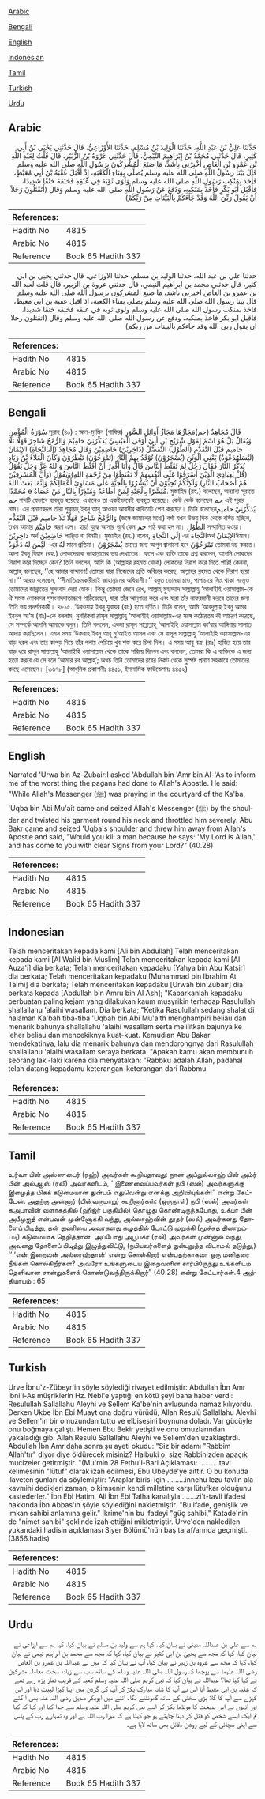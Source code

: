 [Arabic](#arabic)

[Bengali](#bengali)

[English](#english)

[Indonesian](#indonesian)

[Tamil](#tamil)

[Turkish](#turkish)

[Urdu](#urdu)

## Arabic


<div dir="rtl" lang="ar" style={{fontSize:'larger',backgroundColor:'#f8f9fa',padding:20}}>
حَدَّثَنَا عَلِيُّ بْنُ عَبْدِ اللَّهِ، حَدَّثَنَا الْوَلِيدُ بْنُ مُسْلِمٍ، حَدَّثَنَا الأَوْزَاعِيُّ، قَالَ حَدَّثَنِي يَحْيَى بْنُ أَبِي كَثِيرٍ، قَالَ حَدَّثَنِي مُحَمَّدُ بْنُ إِبْرَاهِيمَ التَّيْمِيُّ، قَالَ حَدَّثَنِي عُرْوَةُ بْنُ الزُّبَيْرِ، قَالَ قُلْتُ لِعَبْدِ اللَّهِ بْنِ عَمْرِو بْنِ الْعَاصِ أَخْبِرْنِي بِأَشَدِّ، مَا صَنَعَ الْمُشْرِكُونَ بِرَسُولِ اللَّهِ صلى الله عليه وسلم قَالَ بَيْنَا رَسُولُ اللَّهِ صلى الله عليه وسلم يُصَلِّي بِفِنَاءِ الْكَعْبَةِ، إِذْ أَقْبَلَ عُقْبَةُ بْنُ أَبِي مُعَيْطٍ، فَأَخَذَ بِمَنْكِبِ رَسُولِ اللَّهِ صلى الله عليه وسلم وَلَوَى ثَوْبَهُ فِي عُنُقِهِ فَخَنَقَهُ خَنْقًا شَدِيدًا، فَأَقْبَلَ أَبُو بَكْرٍ فَأَخَذَ بِمَنْكِبِهِ، وَدَفَعَ عَنْ رَسُولِ اللَّهِ صلى الله عليه وسلم وَقَالَ ‏(‏أَتَقْتُلُونَ رَجُلاً أَنْ يَقُولَ رَبِّيَ اللَّهُ وَقَدْ جَاءَكُمْ بِالْبَيِّنَاتِ مِنْ رَبِّكُمْ‏)‏
</div>
<div style={{backgroundColor:'#f8f9fa',padding:20, marginBottom: 10}}><table> <thead> <tr> <th>References:</th> <th></th> </tr> </thead> <tbody><tr><td>Hadith No</td><td>4815</td></tr><tr><td>Arabic No</td><td>4815</td></tr><tr><td>Reference</td><td>Book 65 Hadith 337</td></tr></tbody></table></div>


<div dir="rtl" lang="ar" style={{fontSize:'larger',backgroundColor:'#f8f9fa',padding:20}}>
حدثنا علي بن عبد الله، حدثنا الوليد بن مسلم، حدثنا الاوزاعي، قال حدثني يحيى بن ابي كثير، قال حدثني محمد بن ابراهيم التيمي، قال حدثني عروة بن الزبير، قال قلت لعبد الله بن عمرو بن العاص اخبرني باشد، ما صنع المشركون برسول الله صلى الله عليه وسلم قال بينا رسول الله صلى الله عليه وسلم يصلي بفناء الكعبة، اذ اقبل عقبة بن ابي معيط، فاخذ بمنكب رسول الله صلى الله عليه وسلم ولوى ثوبه في عنقه فخنقه خنقا شديدا، فاقبل ابو بكر فاخذ بمنكبه، ودفع عن رسول الله صلى الله عليه وسلم وقال (اتقتلون رجلا ان يقول ربي الله وقد جاءكم بالبينات من ربكم)
</div>
<div style={{backgroundColor:'#f8f9fa',padding:20, marginBottom: 10}}><table> <thead> <tr> <th>References:</th> <th></th> </tr> </thead> <tbody><tr><td>Hadith No</td><td>4815</td></tr><tr><td>Arabic No</td><td>4815</td></tr><tr><td>Reference</td><td>Book 65 Hadith 337</td></tr></tbody></table></div>

## Bengali


<div dir="ltr" lang="bn" style={{fontSize:'larger',backgroundColor:'#f8f9fa',padding:20}}>
سُوْرَةُ الْمُؤْمِنِ সূরাহ (৪০) : আল-মু’মিন (গাফির) قَالَ مُجَاهِدٌ (حم)مَجَازُهَا مَجَازُ أَوَائِلِ السُّوَرِ وَيُقَالُ بَلْ هُوَ اسْمٌ لِقَوْلِ شُرَيْحِ بْنِ أَبِيْ أَوْفَى الْعَبْسِيِّ يُذَكِّرُنِيْ حَامِيْمَ وَالرُّمْحُ شَاجِرٌ فَهَلَّا تَلَا حاميم قَبْلَ التَّقَدُّمِ (الطَّوْلِ) التَّفَضُّلُ (دَاخِرِيْنَ) خَاضِعِيْنَ وَقَالَ مُجَاهِدٌ (إِلَىالنَّجَاةِ) الإِيْمَانُ (لَيْسَلَهُدَعْوَةٌ) يَعْنِي الْوَثَنَ (يُسْجَرُوْنَ) تُوْقَدُ بِهِمْ النَّارُ (تَمْرَحُوْنَ) تَبْطَرُوْنَ وَكَانَ الْعَلَاءُ بْنُ زِيَادٍ يُذَكِّرُ النَّارَ فَقَالَ رَجُلٌ لِمَ تُقَنِّطْ النَّاسَ قَالَ وَأَنَا أَقْدِرُ أَنْ أُقَنِّطَ النَّاسَ وَاللهُ عَزَّ وَجَلَّ يَقُوْلُ (قُلْ يٰعِبَادِيَ الَّذِيْنَ أَسْرَفُوْا عَلٰٓى أَنْفُسِهِمْ لَا تَقْنَطُوْا مِنْ رَّحْمَةِ اللهِ)وَيَقُوْلُ (وَأَنَّ الْمُسْرِفِيْنَ هُمْ أَصْحَابُ النَّارِ) وَلَكِنَّكُمْ تُحِبُّوْنَ أَنْ تُبَشَّرُوْا بِالْجَنَّةِ عَلَى مَسَاوِئِ أَعْمَالِكُمْ وَإِنَّمَا بَعَثَ اللهُ مُحَمَّدًا e مُبَشِّرًا بِالْجَنَّةِ لِمَنْ أَطَاعَهُ وَمُنْذِرًا بِالنَّارِ مَنْ عَصَاهُ. মুজাহিদ (রহ.) বলেছেন, অন্যান্য সূরাতে حم শব্দটি যেভাবে ব্যবহৃত হয়েছে, এখানেও তা একইভাবেই ব্যবহৃত হয়েছে। কেউ কেউ বলেছেন حم এই সূরার নাম। এর প্রমাণস্বরূপ তাঁরা শুরায়হ্ ইবনু আবূ আওফা আবসীর কবিতাটি পেশ করছেন। তিনি বলেছেনيُذَكِّرُنِيْ حاميم وَالرُّمْحُ شَاجِرٌ فَهَلَّا تَلَا حاميم قَبْلَ التَّقَدُّمِ (জঙ্গে জামালের মধ্যে) বর্শা যখন উভয় দিক থেকে বর্ষিত হচ্ছিল, তখন আমার حَامِيْمَ স্মরণ এল। হায়! যুদ্ধে আসার পুর্বে কেন حم পাঠ করা হল না। الطَّوْلِ সম্মানিত হওয়া। دَاخِرِيْنَ অর্থ خَاضِعِيْنَ লাঞ্ছিত বা বিনয়ী। মুজাহিদ (রহ.) বলেন, إِلَى النَّجَاةِ এর النَّجَاةঅর্থ الإِيْمَانُঈমান। لَيْسَ لَهُ دَعْوَةٌ -এর لَهُ মানে প্রতিমা। يُسْجَرُوْنَ তাদের জন্য আগুন জ্বালানো হবে تَمْرَحُوْنَ তোমরা দম্ভ করতে। আলা ইবনু যিয়াদ (রহ.) লোকদেরকে জাহান্নামের ভয় দেখাতেন। ফলে এক ব্যক্তি তাকে প্রশ্ন করলেন, আপনি লোকদের নিরাশ করে দিচ্ছেন কেন? তিনি বললেন, আমি কি (আল্লাহর রহমত থেকে) লোকদের নিরাশ করে দিতে পারি! কেননা, আল্লাহ্ বলেছেন, ‘‘হে আমার বান্দাগণ! তোমরা যারা নিজেদের প্রতি অবিচার করেছ, আল্লাহর রহমত থেকে নিরাশ হয়ো না।’’ আরও বলেছেন, ‘‘সীমাতিক্রমকারীরাই জাহান্নামের অধিবাসী।’’ বস্তুত তোমরা চাও, পাপাচারে লিপ্ত থাকা সত্ত্বেও তোমাদের জান্নাতের সুসংবাদ দেয়া হোক। কিন্তু তোমরা জেনে রেখ, আল্লাহ্ মুহাম্মাদ সাল্লাল্লাহু ‘আলাইহি ওয়াসাল্লাম-কে ঐ সমস্ত লোকদের সুসংবাদদাতারূপে পাঠিয়েছেন, যারা তাঁর আনুগত্য করে এবং যারা তাঁর নাফরমানী করবে তাদের জন্য তিনি ভয় প্রদর্শনকারী। ৪৮১৫. ‘উরওয়াহ ইবনু যুবায়র (রাঃ) হতে বর্ণিত। তিনি বলেন, আমি ‘আবদুল্লাহ্ ইবনু আমর ইবনুল আ‘স (রাঃ)-কে বললাম, মুশরিকরা রাসূল সাল্লাল্লাহু ‘আলাইহি ওয়াসাল্লাম-এর সঙ্গে কঠোরতম কী আচরণ করেছে, সে সম্পর্কে আপনি আমাকে বলুন। তিনি বললেন, একদা রাসূল সাল্লাল্লাহু ‘আলাইহি ওয়াসাল্লাম কা‘বার আঙ্গিণায় সালাত আদায় করছিলেন। এমন সময় ‘উকবাহ ইবনু আবূ মু’আইত আসল এবং সে রাসূল সাল্লাল্লাহু ‘আলাইহি ওয়াসাল্লাম-এর ঘাড় ধরল এবং তার কাপড় দিয়ে তাঁর গলায় পেচিয়ে খুব শক্ত করে চিপা দিল। এ সময় আবূ বক্র (রাঃ) হাজির হয়ে তার ঘাড় ধরে রাসূল সাল্লাল্লাহু ‘আলাইহি ওয়াসাল্লাম থেকে তাকে সরিয়ে দিলেন এবং বললেন, তোমরা কি এ ব্যক্তিকে এ জন্য হত্যা করবে যে সে বলে ‘আমার রব আল্লাহ্’; অথচ তিনি তোমাদের রবের নিকট থেকে সুস্পষ্ট প্রমাণ সহকারে তোমাদের কাছে এসেছেন। [৩৬৭৮] (আধুনিক প্রকাশনীঃ ৪৪৫১, ইসলামিক ফাউন্ডেশনঃ ৪৪৫২)
</div>
<div style={{backgroundColor:'#f8f9fa',padding:20, marginBottom: 10}}><table> <thead> <tr> <th>References:</th> <th></th> </tr> </thead> <tbody><tr><td>Hadith No</td><td>4815</td></tr><tr><td>Arabic No</td><td>4815</td></tr><tr><td>Reference</td><td>Book 65 Hadith 337</td></tr></tbody></table></div>

## English


<div dir="ltr" lang="en" style={{fontSize:'larger',backgroundColor:'#f8f9fa',padding:20}}>
Narrated 'Urwa bin Az-Zubair:I asked 'Abdullah bin 'Amr bin Al-'As to inform me of the worst thing the pagans had done to Allah's Apostle. He said: "While Allah's Messenger (ﷺ) was praying in the courtyard of the Ka'ba, 'Uqba bin Abi Mu'ait came and seized Allah's Messenger (ﷺ) by the shoulder and twisted his garment round his neck and throttled him severely. Abu Bakr came and seized 'Uqba's shoulder and threw him away from Allah's Apostle and said, "Would you kill a man because he says: 'My Lord is Allah,' and has come to you with clear Signs from your Lord?" (40.28)
</div>
<div style={{backgroundColor:'#f8f9fa',padding:20, marginBottom: 10}}><table> <thead> <tr> <th>References:</th> <th></th> </tr> </thead> <tbody><tr><td>Hadith No</td><td>4815</td></tr><tr><td>Arabic No</td><td>4815</td></tr><tr><td>Reference</td><td>Book 65 Hadith 337</td></tr></tbody></table></div>

## Indonesian


<div dir="ltr" lang="id" style={{fontSize:'larger',backgroundColor:'#f8f9fa',padding:20}}>
Telah menceritakan kepada kami [Ali bin Abdullah] Telah menceritakan kepada kami [Al Walid bin Muslim] Telah menceritakan kepada kami [Al Auza'i] dia berkata; Telah menceritakan kepadaku [Yahya bin Abu Katsir] dia berkata; Telah menceritakan kepadaku [Muhammad bin Ibrahim At Taimi] dia berkata; Telah menceritakan kepadaku [Urwah bin Zubair] dia berkata kepada [Abdullah bin Amru bin Al Ash]; "Kabarkanlah kepadaku perbuatan paling kejam yang dilakukan kaum musyrikin terhadap Rasulullah shallallahu 'alaihi wasallam. Dia berkata; "Ketika Rasulullah sedang shalat di halaman Ka'bah tiba-tiba 'Uqbah bin Abi Mu'aith menghampiri beliau dan menarik bahunya shallallahu 'alaihi wasallam serta melilitkan bajunya ke leher beliau dan mencekiknya kuat-kuat. Kemudian Abu Bakar mendekatinya, lalu dia menarik bahunya dan mendorongnya dari Rasulullah shallallahu 'alaihi wasallam seraya berkata: "Apakah kamu akan membunuh seorang laki-laki karena dia menyatakan: "Rabbku adalah Allah, padahal telah datang kepadamu keterangan-keterangan dari Rabbmu
</div>
<div style={{backgroundColor:'#f8f9fa',padding:20, marginBottom: 10}}><table> <thead> <tr> <th>References:</th> <th></th> </tr> </thead> <tbody><tr><td>Hadith No</td><td>4815</td></tr><tr><td>Arabic No</td><td>4815</td></tr><tr><td>Reference</td><td>Book 65 Hadith 337</td></tr></tbody></table></div>

## Tamil


<div dir="ltr" lang="ta" style={{fontSize:'larger',backgroundColor:'#f8f9fa',padding:20}}>
உர்வா பின் அஸ்ஸுபைர் (ரஹ்) அவர்கள் கூறியதாவது: நான் அப்துல்லாஹ் பின் அம்ர் பின் அல்ஆஸ் (ரலி) அவர்களிடம், ‘‘இணைவைப்பவர்கள் நபி (ஸல்) அவர்களுக்கு இழைத்த மிகக் கடுமையான துன்பம் எதுவென்று எனக்கு அறிவியுங்கள்!” என்று கேட்டேன். அதற்கு அன்னார் (பின்வருமாறு) கூறினார்கள்: (ஒருநாள்) நபி (ஸல்) அவர்கள் கஅபாவின் வளாகத்தில் (ஹிஜ்ர் பகுதியில்) தொழுது கொண்டிருந்தபோது, உக்பா பின் அபீமுஐத் என்பவன் முன்னோக்கி வந்து, அல்லாஹ்வின் தூதர் (ஸல்) அவர்களது தோளைப் பிடித்து, தன் துணியை அவர்களது கழுத்தில் போட்டு முறுக்கி (மூச்சுத் திணறும்படி) கடுமையாக நெறித்தான். அப்போது அபூபக்ர் (ரலி) அவர்கள் முன்னால் வந்து, அவனது தோளைப் பிடித்து இழுத்துவிட்டு, (நபியவர்களைத் துன்புறுத்த விடாமல் தடுத்து,) ‘‘ ‘என் இறைவன் அல்லாஹ்தான்’ என்று சொல்கிறார் என்பதற்காகவா ஒரு மனிதரை நீங்கள் கொல்கிறீர்கள்? அவரோ உங்களுடைய இறைவனின் சார்பிóருந்து உங்களிடம் தெளிவான சான்றுகளைக் கொண்டுவந்திருக்கிறார்” (40:28) என்று கேட்டார்கள்.4 அத்தியாயம் : 65
</div>
<div style={{backgroundColor:'#f8f9fa',padding:20, marginBottom: 10}}><table> <thead> <tr> <th>References:</th> <th></th> </tr> </thead> <tbody><tr><td>Hadith No</td><td>4815</td></tr><tr><td>Arabic No</td><td>4815</td></tr><tr><td>Reference</td><td>Book 65 Hadith 337</td></tr></tbody></table></div>

## Turkish


<div dir="ltr" lang="tr" style={{fontSize:'larger',backgroundColor:'#f8f9fa',padding:20}}>
Urve İbnu'z-Zübeyr'in şöyle söylediği rivayet edilmiştir: Abdullah İbn Amr İbni'l-As müşriklerin Hz. Nebi'e yaptığı en kötü şeyi bana haber verdi: Resulullah Sallallahu Aleyhi ve Sellem Ka'be'nin avlusunda namaz kılıyordu. Derken Ukbe İbn Ebi Muayt ona doğru yürüdü, Allah Resulü Sallallahu Aleyhi ve Sellem'in bir omuzundan tuttu ve elbisesini boynuna doladı. Var gücüyle onu boğmaya çalıştı. Hemen Ebu Bekir yetişti ve onu omuzlarından yakaladığı gibi Allah Resulü Sallallahu Aleyhi ve Sellem'den uzaklaştırdı. Abdullah İbn Amr daha sonra şu ayeti okudu: "Siz bir adamı "Rabbim Allah'tır" diyor diye öldürecek misiniz? Halbuki o, size Rabbinizden apaçık mucizeler getirmiştir. "(Mu'min 28 Fethu'l-Bari Açıklaması: ..........tavl kelimesinin "lütuf" olarak izah edilmesi, Ebu Ubeyde'ye aittir. O bu konuda ilaveten şunları da söylemiştir: "Araplar birisi için .........innehu lezu tavlin ala kavmihi dedikleri zaman, o kimsenin kendi milletine karşı lütufkar olduğunu kastederler." İbn Ebi Hatim, Ali İbn Ebi Talha kanalıyla .......zi't-tavli ifadesi hakkında İbn Abbas'ın şöyle söylediğini nakletmiştir. "Bu ifade, genişlik ve imkan sahibi anlamına gelir." İkrime'nin bu ifadeyi "güç sahibi," Katade'nin de "nimet sahibi" şeklinde izah ettiğini mikletmiştir. Urve'den nakledilen yukarıdaki hadisin açıklaması Siyer Bölümü'nün baş taraf/arında geçmişti.(3856.hadis)
</div>
<div style={{backgroundColor:'#f8f9fa',padding:20, marginBottom: 10}}><table> <thead> <tr> <th>References:</th> <th></th> </tr> </thead> <tbody><tr><td>Hadith No</td><td>4815</td></tr><tr><td>Arabic No</td><td>4815</td></tr><tr><td>Reference</td><td>Book 65 Hadith 337</td></tr></tbody></table></div>

## Urdu


<div dir="rtl" lang="ur" style={{fontSize:'larger',backgroundColor:'#f8f9fa',padding:20}}>
ہم سے علی بن عبداللہ مدینی نے بیان کیا، کہا ہم سے ولید بن مسلم نے بیان کیا، کہا ہم سے اوزاعی نے بیان کیا، کہا کہ مجھ سے یحییٰ بن ابی کثیر نے بیان کیا، کہا کہ مجھ سے محمد بن ابراہیم تیمی نے بیان کیا، کہا کہ مجھ سے عروہ بن زبیر نے بیان کیا، آپ نے بیان کیا کہ میں نے عبداللہ بن عمرو بن العاص رضی اللہ عنہما سے پوچھا کہ رسول اللہ صلی اللہ علیہ وسلم کے ساتھ سب سے زیادہ سخت معاملہ مشرکین نے کیا کیا تھا؟ عبداللہ نے بیان کیا کہ نبی کریم صلی اللہ علیہ وسلم کعبہ کے قریب نماز پڑھ رہے تھے کہ عقبہ بن ابی معیط آیا اس نے آپ کا شانہ مبارک پکڑ کر آپ کی گردن میں اپنا کپڑا لپیٹ دیا اور اس کپڑے سے آپ کا گلا بڑی سختی کے ساتھ گھونٹنے لگا۔ اتنے میں ابوبکر صدیق رضی اللہ عنہ بھی آ گئے اور انہوں نے اس بدبخت کا مونڈھا پکڑ کر اسے نبی کریم صلی اللہ علیہ وسلم سے جدا کیا اور کہا کہ کیا تم ایک ایسے شخص کو قتل کر دینا چاہتے ہو جو کہتا ہے کہ میرا رب اللہ ہے اور وہ تمہارے رب کے پاس سے اپنی سچائی کے لیے روشن دلائل بھی ساتھ لایا ہے۔
</div>
<div style={{backgroundColor:'#f8f9fa',padding:20, marginBottom: 10}}><table> <thead> <tr> <th>References:</th> <th></th> </tr> </thead> <tbody><tr><td>Hadith No</td><td>4815</td></tr><tr><td>Arabic No</td><td>4815</td></tr><tr><td>Reference</td><td>Book 65 Hadith 337</td></tr></tbody></table></div>